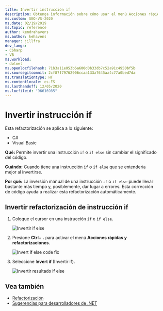 ```yaml
---
title: Invertir instrucción if
description: Obtenga información sobre cómo usar el menú Acciones rápidas y refactorizaciones para invertir una instrucción if o if else sin cambiar el significado del código.
ms.custom: SEO-VS-2020
ms.date: 02/19/2019
ms.topic: reference
author: kendrahavens
ms.author: kehavens
manager: jillfra
dev_langs:
- CSharp
- VB
ms.workload:
- dotnet
ms.openlocfilehash: 71b3a11e053b6a600d0b33db7c52a91c4950bf5b
ms.sourcegitcommit: 2cf87f79762906ccaa133a7645aa4c77a0bed7da
ms.translationtype: HT
ms.contentlocale: es-ES
ms.lasthandoff: 12/05/2020
ms.locfileid: "96616985"
---
```

# <a name="invert-if-statement"></a>Invertir instrucción if

Esta refactorización se aplica a lo siguiente:

- C#
- Visual Basic

**Qué:** Permite invertir una instrucción `if` o `if else` sin cambiar el significado del código.

**Cuándo:** Cuando tiene una instrucción `if` o `if else` que se entendería mejor al invertirse.

**Por qué:** La inversión manual de una instrucción `if` o `if else` puede llevar bastante más tiempo y, posiblemente, dar lugar a errores. Esta corrección de código ayuda a realizar esta refactorización automáticamente.

## <a name="invert-if-statement-refactoring"></a>Invertir refactorización de instrucción if

1. Coloque el cursor en una instrucción `if` o `if else`.

    ![Invertir if else](media/invert-if.png)

2. Presione **Ctrl**+ **.** para activar el menú **Acciones rápidas y refactorizaciones**.

    ![Invert if else code fix](media/invert-if-codefix.png)

3. Seleccione **Invert if** (Invertir if).

    ![Invertir resultado if else](media/invert-if-codefix-result.png)

## <a name="see-also"></a>Vea también

- [Refactorización](../refactoring-in-visual-studio.md)
- [Sugerencias para desarrolladores de .NET](../csharp-developer-productivity.md)

